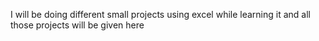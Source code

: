 I will be doing different small projects using excel while learning it and all those projects will be given here
